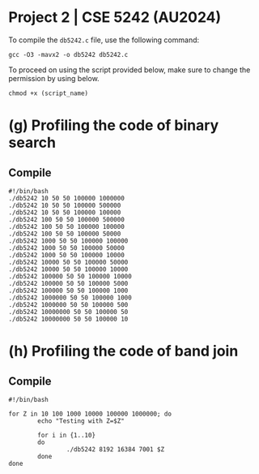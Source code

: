 # Project 2 | CSE 5242 (AU2024) 

To compile the `db5242.c` file, use the following command:
```shell
gcc -O3 -mavx2 -o db5242 db5242.c

```
To proceed on using the script provided below, make sure to change the permission by using below.
```shell
chmod +x (script_name)
```


# (g) Profiling the code of binary search
## Compile

```shell
#!/bin/bash
./db5242 10 50 50 100000 1000000
./db5242 10 50 50 100000 500000
./db5242 10 50 50 100000 100000
./db5242 100 50 50 100000 500000
./db5242 100 50 50 100000 100000
./db5242 100 50 50 100000 50000
./db5242 1000 50 50 100000 100000
./db5242 1000 50 50 100000 50000
./db5242 1000 50 50 100000 10000
./db5242 10000 50 50 100000 50000
./db5242 10000 50 50 100000 10000
./db5242 100000 50 50 100000 10000
./db5242 100000 50 50 100000 5000
./db5242 100000 50 50 100000 1000
./db5242 1000000 50 50 100000 1000
./db5242 1000000 50 50 100000 500
./db5242 10000000 50 50 100000 50
./db5242 10000000 50 50 100000 10
```

# (h) Profiling the code of band join
## Compile
```shell
#!/bin/bash

for Z in 10 100 1000 10000 100000 1000000; do
        echo "Testing with Z=$Z"

        for i in {1..10}
        do
                ./db5242 8192 16384 7001 $Z
        done
done
```

